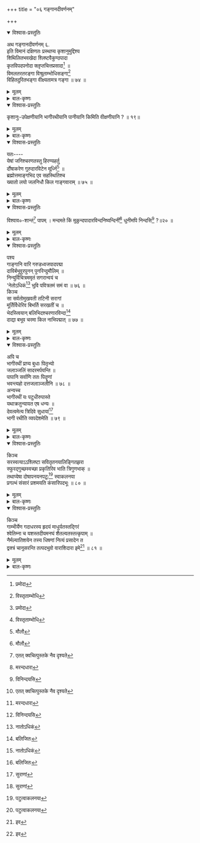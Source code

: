 +++
title = "०६ गङ्गानदीवर्णनम्"

+++

<details open><summary>विश्वास-प्रस्तुतिः</summary>

अथ गङ्गानदीवर्णनम् ६.   
इति विमानं दक्षिणतः प्रस्थाप्य कृशानुमुद्दिश्य   
शिथिलितभवखेदा श्लिष्टवैकुण्ठपादा   
कृतविपदपनोदा क्लृप्तचित्तप्रसादा[^83] ॥   
विमलतरतरङ्गा विश्रुताम्भोधिसङ्गा[^84]   
विहितदुरितभङ्गा वीक्ष्यतामत्र गङ्गा ॥ ७४ ॥

[^83]:
     प्रमोदा


[^84]:
     विस्तृताम्भोधि
</details>

<details><summary>मूलम्</summary>

अथ गङ्गानदीवर्णनम् ६.   
इति विमानं दक्षिणतः प्रस्थाप्य कृशानुमुद्दिश्य   
शिथिलितभवखेदा श्लिष्टवैकुण्ठपादा   
कृतविपदपनोदा क्लृप्तचित्तप्रसादा[^83] ॥   
विमलतरतरङ्गा विश्रुताम्भोधिसङ्गा[^84]   
विहितदुरितभङ्गा वीक्ष्यतामत्र गङ्गा ॥ ७४ ॥

[^83]:
     प्रमोदा


[^84]:
     विस्तृताम्भोधि
</details>

<details><summary>बाल-कृष्णः</summary>

इति विमानं दक्षिणतः दक्षिणस्यां दिशि, 'दक्षिणोत्तराभ्यामतसुच्' इत्यतसुच् । प्रस्थाप्य नीत्वा कृशानुमुद्दिश्य, आहेति शेषः ॥

शिथिलितेति । शिथिलितः विनाशितः भवस्य संसारस्य खेदः दुःखं यया तादृशी। श्लिष्टौ आलिङ्गितो आश्रिताविति यावत् । वैकुण्ठस्य विष्णोः पादौ यया तथाभूता । कृतः विपदा आपत्तीनाम् अपनोदो निवारणं यया तथाभूता । पुनश्च क्ऌप्तः रचितः चित्तस्य प्रसादः प्रसन्नता यया तादृशी। यस्या दर्शनमात्रेणैव मनः. सन्तोषो जायते इत्यर्थः । विमलतराः अतिशयेन निर्मलास्तरङ्गा वीचयो यस्याः सा तथाभूता । "भङ्गस्तरङ्ग ऊर्मिर्वा स्त्रियां वीचिरथोर्मिषु" इत्यमरः । विश्रुतः प्रसिद्धः अम्भोधेः समुद्ररूपस्य पत्युः सङ्गः सङ्गतिर्यस्याः सा । अत एव विहितः कृतः दुरितानां पापानां भङ्गः विनाशो यया तथाभूता च । अत्रास्मिन्स्थले गङ्गा भागीरथी नदी वीक्ष्यतां दृश्यतां, त्वयेति शेषः। मालिनी वृत्तम् । लक्षणमुक्तं प्राक् ( ३५ श्लोकटीकायाम् ) ॥ ७४ ॥

अथाह कृशानुः-उपेक्षणीयानीति ।
</details>

<details open><summary>विश्वास-प्रस्तुतिः</summary>

कृशानुः-उपेक्षणीयानि भागीरथीयानि पानीयानि किमिति वीक्षणीयानि ? ॥ १९॥
</details>

<details><summary>मूलम्</summary>

कृशानुः-उपेक्षणीयानि भागीरथीयानि पानीयानि किमिति वीक्षणीयानि ? ॥ १९॥
</details>

<details><summary>बाल-कृष्णः</summary>

उपेक्षितुं तिरस्कर्तुं योग्यानि उपेक्षणीयानि भागीरथीयानि गङ्गासम्बन्धीनि पानीयान्युदकानि किमिति कुतो हेतोः वीक्षणीयानि अवलोकनीयानि ? अत्रोपेक्षणीयानीत्यस्य 'उप समीपे ईक्षणीयानि दर्शनीयानि' इति श्लिष्टार्थो मुद्रितपुस्तके मधुरसुब्बाशास्त्रिविरचितटीकायामुपलभ्यते। परं च स न युक्तः । 'वीक्षणीयानि' इत्यग्रिमपदेनैव तदर्थलाभात् पुनरपि तथैवार्थकरणे श्लेषस्वरसाभावात् पुनरुक्तिदोषापत्तेश्च ॥ १९ ॥ वीक्षणीयत्वाभावमेव दर्शयति यतः येषामिति ।
</details>

<details open><summary>विश्वास-प्रस्तुतिः</summary>

यतः----   
येषां जनिश्चरणतस्तु हिरण्यहर्तु   
र्दोषाकरेण गुरुदारविटेन मूर्ध्नि[^85] ॥   
ब्रह्मोत्तमाङ्गभिद एव सहस्थितिश्च   
ख्यातो लयो जलनिधौ किल गाङ्गवाराम् ॥ ७५ ॥

[^85]:
    मौलौ
</details>

<details><summary>मूलम्</summary>

यतः----   
येषां जनिश्चरणतस्तु हिरण्यहर्तु   
र्दोषाकरेण गुरुदारविटेन मूर्ध्नि[^85] ॥   
ब्रह्मोत्तमाङ्गभिद एव सहस्थितिश्च   
ख्यातो लयो जलनिधौ किल गाङ्गवाराम् ॥ ७५ ॥

[^85]:
    मौलौ
</details>

<details><summary>बाल-कृष्णः</summary>

येषां गङ्गायाः इमानि गाङ्गानि तादृशानि च वारि उदकानि च तेषां, "आपः स्त्री भूम्नि वार्वारि" इत्यमरः। गङ्गोदकानामित्यर्थः । जनिरुत्पत्तिस्तु "जनिरुत्पत्तिरुद्भवः" इत्यमरः । हिरण्यहर्तुः सुवर्णचोरस्य चरणतः आचरणात् , जातेति शेषः । तथा ब्रह्मणः ब्राह्मणस्य उत्तमाङ्गं शिरः । "उत्तमाङ्गं शिरः शीर्ष" इत्यमरः । भिनत्ति छिनत्तीति उत्तमाङ्गभित् तस्य ब्रह्महन्तुरित्यर्थः । मूर्ध्नि मस्तके "मूर्धा ना मस्तकोऽस्त्रियाम्" इत्यमरः । गुरोरध्यापकस्य दाराणां भार्यायाः विटेन जारेण "भार्या जायाऽथ पुभूम्नि दाराः" इत्यमरः । "विटोऽद्रौ लवणे षिङ्गे (जारे) मूषिके खदिरेऽपि च" इति मेदिनी च । अत एव दोषाणाम् आकरेण उत्पत्तिस्थानेन सह स्थितिः वासश्च । तथा लीयते एकीभूयते अनेनेति लयः मैत्रीति यावत् । जलानां डलयोः सावर्ण्याज् जडानां मद्यपानेन मत्तानां निधौ समुदाये, ख्यातः प्रसिद्धः एव । किलेत्यैतिह्ये । अनेन भागीरथीजलानां पञ्चमहापातकवत्त्वं सूचितम्। तथा चाह मनुः-"ब्रह्महत्या सुरापानं स्तेयं गुर्वङ्गनागमः। महान्ति पातकान्याहुः संसर्गश्चापि तैः सह" इति । अयमर्थस्त्वापाततः । वास्तवस्तु येषां गाङ्गवारां जनिः प्रादुर्भावः, हिरण्यहर्तुर्हिरण्यकशिपुनामकदैत्यस्य हन्तुः । नामैकदेशेन नामग्रहणात् हिरण्यशब्देन हिरण्यकशिपुग्रहणम् । विष्णोरिति यावत् । चरणतः पादात्, ब्रह्मणः ब्रह्मदेवस्योत्तमाङ्गं पञ्चमशिरः तद्भिनत्ति छिनत्तीति तथाभूतस्य शिवस्येत्यर्थः । शिवेन हि ब्रह्मणः पञ्चमशिरश्छिन्नमिति पुराणप्रसिद्धिः । मूर्ध्नि, गुरुदार विटेन वृहस्पतिपत्नीविटेन दोषाकरश्चन्द्रः तेन सह स्थितिश्च ख्याता। जलनिधौ समुद्रे च लयः ख्यातः इति । एवं च विष्णुचरणोत्पत्त्या, शिवमस्तके चन्द्रेण सह स्थित्या च परमपावनत्वं गङ्गाजलानां सूचितमिति ज्ञेयम् । अत्र श्लेषमूलका व्याजस्तुतिर्ज्ञेया । मुखनिन्दायाः स्तुतौ पर्यवसानात् । तदुक्तम्- "व्याजस्तुतिर्मुखे निन्दा स्तुतिर्वा रूढिरन्यथा" इति । अतः परं पूर्वकथितवृत्तानां नामलक्षणं नैवोच्यते ॥ ७५॥

एवं कृशानूक्तं निन्दनमसहमान आह विश्वावसुः-शान्तमिति ।
</details>

<details open><summary>विश्वास-प्रस्तुतिः</summary>

विश्वाव०-शान्तं[^86] पापम् । मन्दमते किं मुकुन्दपादारविन्दनिष्यन्दिनीं[^87] धुनीमपि निन्दसि[^88] ?॥२० ॥

[^86]:
     एतत् क्वचित्पुस्तके नैव दृश्यते


[^87]:
     मरन्दधारा


[^88]:
     विनिन्दयसि
</details>

<details><summary>मूलम्</summary>

विश्वाव०-शान्तं[^86] पापम् । मन्दमते किं मुकुन्दपादारविन्दनिष्यन्दिनीं[^87] धुनीमपि निन्दसि[^88] ?॥२० ॥

[^86]:
     एतत् क्वचित्पुस्तके नैव दृश्यते


[^87]:
     मरन्दधारा


[^88]:
     विनिन्दयसि
</details>

<details><summary>बाल-कृष्णः</summary>

शान्तं पापं पापवचनं नोच्चारणीयमित्यर्थः । हे मन्दमते मन्दबुद्धे, मुकुन्दस्य श्रीकृष्णस्य पादारविन्दचरणकमलान् निष्यन्दिनीं प्रस्रवन्तीं, अनेन तस्याः परमपावित्र्यं सूचितम् । धुनीं गङ्गानदीमपि किं कस्माद्धेतोः निन्दसि?॥ २० ॥
</details>

<details open><summary>विश्वास-प्रस्तुतिः</summary>

पश्य   
गाङ्गानि वारि गरुडध्वजपादपद्मा   
दाविर्बभूवुरपुनन् पुनरिन्दुमौलिम् ॥   
 निन्युर्विचित्रममृतं सगरान्वयं च   
'नेतोऽधिकं[^89] भुवि पवित्रतमं समं वा ॥ ७६ ॥   
किञ्च   
सा सर्वतोमुखवती तटिनी सरागां   
मूर्तिर्विधेरिव बिभर्ति सरखतीं च ॥   
भेदस्त्वियान् बलिभिदश्चरणारविन्दा[^90]   
दाद्या बभूव चरमा किल नाभिपद्मात् ॥ ७७ ॥

[^89]:
     नातोऽधिकं


[^90]:
     बलिजितः
</details>

<details><summary>मूलम्</summary>

पश्य   
गाङ्गानि वारि गरुडध्वजपादपद्मा   
दाविर्बभूवुरपुनन् पुनरिन्दुमौलिम् ॥   
 निन्युर्विचित्रममृतं सगरान्वयं च   
'नेतोऽधिकं[^89] भुवि पवित्रतमं समं वा ॥ ७६ ॥   
किञ्च   
सा सर्वतोमुखवती तटिनी सरागां   
मूर्तिर्विधेरिव बिभर्ति सरखतीं च ॥   
भेदस्त्वियान् बलिभिदश्चरणारविन्दा[^90]   
दाद्या बभूव चरमा किल नाभिपद्मात् ॥ ७७ ॥

[^89]:
     नातोऽधिकं


[^90]:
     बलिजितः
</details>

<details><summary>बाल-कृष्णः</summary>

निन्दानहत्वमेव प्रतिपादयति-गाङ्गानीति । गाङ्गानि गङ्गासम्बन्धीनि वारि जलानि, रेफान्तोऽयं वाशब्दः । गरुडः ध्वजे यस्य तस्य विष्णोरित्यर्थः । पादपद्माचरणकमलात्, आविर्बभूवुः प्रकटीबभूवुः । नैतावदेव, अपि तु इन्दुश्चन्द्रः “चन्द्रमाश्चन्द्र इन्दुः कुमुदबान्धवः" इत्यमरः । मौलौ मस्तके यस्य तं शङ्करमित्यर्थः । अपुनन् पवित्रीचक्रुः । कालकूटदाहं शमयामासुरित्यर्थः । 'पूज् पवने' इत्यस्माद् धातोर्लङ् प्रथमपुरुषबहुवचनम् । अपि च विचित्रं कपिलमहामुनिशापाद् अधोगतिरूपविचित्रदशापन्नं, सगरस्य राज्ञोन्वथं वंशं च "सन्ततिर्गोत्र-जनन-कुलान्यभिजनान्वयौ । वंशोऽन्ववायः" इत्यमरः । अमृतं मोक्षं निन्युः प्रापयामासुः । तस्माद् उपर्युक्तप्रभावात् , इतः गङ्गाजलेभ्योऽधिकं, इत इत्यत्र सार्वविभक्तिकस्तसिः। भुवि पवि. त्रतममतिशयपवित्रं वाथवा समं तुल्यमपि न । अस्तीति शेषः । अपि तु अन्यानि सर्वाण्यपि तीर्थानि न्यूनान्येवेति भावः ॥ ७६ ॥

किञ्च-सेति । सर्वतोमुखवती प्रशस्तजलयुक्ता, प्राशस्त्ये मतुप् । “पुष्कर सर्वतोमुखम्" इत्यमरः । यद्वा सर्वतः खर्ग-पाताल-भूलोकेषु मुखानि प्रवाहरूपेण प्रसरणानि यस्याः सा तथाभूता "मुखं निःसारणे के प्रारम्भोपाययोरपि" इति मेदिनी । पक्षे सर्वतश्चतुःपार्थेषु मुखानि यस्याः सा तथाभूता च ।सा प्रसिद्धा तटिनी नदी भागीरथीत्यर्थः । “तटिनी ह्रादिनी धुनी" इत्यमरः। विधेः ब्रह्मणः मूर्तिदेह इव रागेण रक्तिम्ना अनुरागेण च । "रागोऽनुरागे लाक्षादौ मात्सर्यालोकयोरपि” इति वैजयन्ती । सहिता युक्ता तां सरस्वतीं नाम नदी, वाणीं च "ब्राह्मी तु भारती भाषा गीर्वाग्वाणी सरखती" "चन्द्रभागा सरखती" इत्युभयत्राप्यमरः । बिभर्ति धारयति। उभयोर्भेदमाह-भेद इति। उभयोर्भागीरथीब्रह्ममूर्त्योः आद्या प्रथमा भागीरथी, बलिं भिनत्तीति बलिभिद्विष्णुस्तस्य "सत्सू"-इत्यादिना क्विप् । चरणारविन्दाच् चरणकमलाद् बभूव उत्पन्ना। चरमा अन्त्या ब्रह्ममूर्तिरित्यर्थः । नाभिपद्मान्नाभिकमलाद् बभूव । इयानेव तु भेदः । किलेति निश्चये । उपमालङ्कारः ॥ ७७ ॥
</details>

<details open><summary>विश्वास-प्रस्तुतिः</summary>

अपि च   
भागीरथीं प्राप्य बुधाः पितृभ्यो   
जलाञ्जलिं सादरमर्पयन्ति ॥   
पापानि सर्वाणि ततः पितॄणां   
भवन्त्यहो दत्तजलाञ्जलीनि ॥ ७८ ॥   
अन्यच्च   
भागीरथीं यः पटुधीरुपास्ते   
यथाक्रतुन्यायत एष धन्यः ॥   
देवत्वमेत्य त्रिदिवे सुधायां[^91]   
भागी रथीति व्यपदेशमेति ॥ ७९ ॥

[^91]:
    सुराणां
</details>

<details><summary>मूलम्</summary>

अपि च   
भागीरथीं प्राप्य बुधाः पितृभ्यो   
जलाञ्जलिं सादरमर्पयन्ति ॥   
पापानि सर्वाणि ततः पितॄणां   
भवन्त्यहो दत्तजलाञ्जलीनि ॥ ७८ ॥   
अन्यच्च   
भागीरथीं यः पटुधीरुपास्ते   
यथाक्रतुन्यायत एष धन्यः ॥   
देवत्वमेत्य त्रिदिवे सुधायां[^91]   
भागी रथीति व्यपदेशमेति ॥ ७९ ॥

[^91]:
    सुराणां
</details>

<details><summary>बाल-कृष्णः</summary>

नैतावदेव, अन्यदपि तन्महित्वं शृण्वित्याह-अपि चेति-भागीरथीमिति। बुधाः पण्डिताः शास्त्रतस्तन्माहात्म्याभिज्ञा इत्यर्थः । भागीरथीं प्राप्य गत्वा, पितृभ्यः जलाञ्जलिमुदकाञ्जलिम् आदरेण पूज्यभावेन सहितं यथा स्यात्तथा अर्पयन्ति ददति । एवं कृते किं भवति तदाह-तत इति । ततः उदकाञ्जलिसमर्पणात् , पितॄणां सर्वाणि पापानि दुरितानि, दत्तः समर्पितः जलाञ्जलिरुदकाञ्जलिः 'अद्यप्रभृति पितृणामस्माकं च न कोऽपि सम्बन्धः' इत्युक्त्वा जलनिक्षेपो यैस्तथाभूतानि भवन्ति । अर्थाद् अञ्जलिसर्पणक्षण एव पितॄणां सर्वाणि पापानि नश्यन्तीति भावः । अहो इति विस्मये ॥ ७८ ॥ अन्यदप्याह-भागीरथीमिति । यः पट्वी कुशला धीबुद्धिर्यस्य सः "स्त्रियाः पुंवद्भाषितपुंस्कादनूड्-" इत्यादिना पटुशब्दस्य पुंवद्भावः। भागीरथीं गङ्गाम् उपास्ते सेवते भजते इति यावत् । उपपूर्वकस्य 'आस उपवेशने' इत्यादादिकस्य लटि रूपम् । अत एव धन्यः पुण्यवान् “सुकृती पुण्यवान् धन्यः" इत्यमरः । एषः भागीरथ्युपासकः । यथाक्रतुन्यायतः यथा यादृशः क्रतुः सङ्कल्पो यस्य स यथाक्रतुः तस्य न्यायः सङ्कल्पानुसारेण परत्र फलप्राप्तिरूपः 'यथाक्रतुरस्मिल्लोके पुरुषो भवति तथेतः प्रेत्य भवति' इति छान्दोग्ये प्रसिद्धः तेन देवत्वं देवरूपमेत्य प्राप्य, त्रिदिवे स्वर्गे, सुधायाम् अमृतमध्ये इत्यर्थः । भागी भागवान् , रथी रथयुक्तः विमानयुक्त इति यावत् । इत्येवंरूपं व्यपदेशं व्यवहारम् एति प्राप्नोति । अर्थाद् भागीरथीं संसेव्य स्वर्गे लोके देवस्वरूपं सम्पाद्य विमानेन सञ्चरतीति ज्ञेयम् ॥ ७९ ॥ 
</details>

<details open><summary>विश्वास-प्रस्तुतिः</summary>

किञ्च   
सरस्वत्याऽऽश्लिष्टा सवितृतनयालिङ्गितझरा   
स्फुरद्गुच्छस्वच्छा प्रकृतिरिव भाति त्रिगुणभाक् ॥   
तथाप्येषा दोषापनयनपटुः[^92] स्वाकलनया   
प्रगल्भं संसारं प्रशमयति कंसारिपदभूः ॥ ८० ॥ 

[^92]:
     पटुत्वाकलनया
</details>

<details><summary>मूलम्</summary>

किञ्च   
सरस्वत्याऽऽश्लिष्टा सवितृतनयालिङ्गितझरा   
स्फुरद्गुच्छस्वच्छा प्रकृतिरिव भाति त्रिगुणभाक् ॥   
तथाप्येषा दोषापनयनपटुः[^92] स्वाकलनया   
प्रगल्भं संसारं प्रशमयति कंसारिपदभूः ॥ ८० ॥ 

[^92]:
     पटुत्वाकलनया


</details>


<details><summary>बाल-कृष्णः</summary>

सरस्वत्येति । किञ्च कंसारेः श्रीविष्णोः पदाच्चरणाद्भवति उत्पद्यते इति कंसारिपदभूः श्रीकृष्णचरणकमलोत्पन्ना भागीरथीत्यर्थः । सरस्वत्या रक्तया नद्या

आश्लिष्टा आलिङ्गिता कृतसङ्गमेति यावत् । तथा सवितृतनया सूर्यकन्या यमुनाभिधा नीलवर्णा नदी तया आलिङ्गितः सङ्गतः झरः प्रवाहो यस्याः सा तथाभूता । यमुनाप्रवाहसङ्गमित्यर्थः । स्वतस्तु स्फुरन् प्रफुल्लितः यः गुच्छः पुष्पस्तबकः स इव स्वच्छा शुभ्रवर्णा एषा पुरोदृश्यमाना गङ्गा, त्रीन् गुणान् सत्त्वरजस्तमोरूपान्, पक्षे शुक्ल-रक्त-कृष्णवर्णान् भजतीति तथाभूता । प्रकृतिरिव प्रपञ्चोत्पादिका मायेव भाति केवलम् उपरितनरूपेण दृश्यते । भगवन्मायाया हि "अजामेकां लोहित-शुक्लकृष्णां" इत्यादिश्रुत्या "दैवी ह्येषा गुणमयी मम माया दुरत्यया" इति भगवद्गीतया च त्रिगुणत्वं प्रतिपादितम् । अन्ततस्तु न तथा, कुतः तदाह-तथापीति। यद्यपि त्रिगुणात्मिकेव भाति, तथापि दोषाणां प्रापञ्चिकदुःखानाम् अपनयने निवारणे पटुः समर्था । पटुशब्दात् “वोतो गुणवचनात्" इति विकल्पाड् डीषभावः । एषा भागीरथी स्वस्याः आकलनया सेवया, प्रगल्भं प्रौढं विस्तृतमिति यावत् । संसारं जन्म-जरा मरणादिरूपं प्रशमयति विनाशयति । प्रकृतिस्तु संसारं जनयतीति भावः । तस्मादतुलमाहात्म्यवतीयमित्यर्थः ॥ ८० ॥

किञ्च इयं तावत्सर्वचेष्टितैः श्रीविष्णुमेवानुसरतीत्याह-गाम्भीर्येणेति ।

</details>


<details open><summary>विश्वास-प्रस्तुतिः</summary>

किञ्च   
गाम्भीर्येण गदाधरस्य हृदयं माधुर्यतस्तद्गिरं   
श्वेतिम्ना च यशस्तदीयमनघं शैतल्यतस्तत्कृपाम् ॥   
नैर्मल्यातिशयेन तस्य धिषणां नित्यं प्रसादेन त   
द्वक्त्रं चानुसरन्ति तत्पदभुवो वाराशिदारा इमे[^93] ॥ ८१ ॥

[^93]:
     इव
</details>

<details><summary>मूलम्</summary>

किञ्च   
गाम्भीर्येण गदाधरस्य हृदयं माधुर्यतस्तद्गिरं   
श्वेतिम्ना च यशस्तदीयमनघं शैतल्यतस्तत्कृपाम् ॥   
नैर्मल्यातिशयेन तस्य धिषणां नित्यं प्रसादेन त   
द्वक्त्रं चानुसरन्ति तत्पदभुवो वाराशिदारा इमे[^93] ॥ ८१ ॥

[^93]:
     इव
</details>

<details><summary>बाल-कृष्णः</summary>

तस्य गदाधरस्य श्रीविष्णोरिति यावत् । पदाच्चरणाद् भवन्ति उत्पद्यन्ते इति तत्पदभुवः । सर्वनाम्नः प्रकृतपरामर्शकत्वात् तच्छब्दस्य गदाधरपदेन सम्बन्धः । इमे पुरोवर्तिनः वारां जलानां राशिः समुदायः समुद्रस्तस्य दाराः पत्नी गङ्गेत्यर्थः । दारशब्दस्य पुंसि नित्यं बहुवचनत्वात् । “भार्या जायाथ पुम्भूग्नि दाराः स्यात्तु कुटुम्बिनी" इत्यमरः । वाराशिरित्यत्र 'वार राशिः' इति स्थिते "रो रि" इति रेफस्य लोपः । गम्भीरस्य निम्नस्य भावः गाम्भीर्यम् अगाधत्वमिति यावत् । “निम्नं गभीरं गम्भीरं" इत्यमरः । तेन गदाधरस्य विष्णोः हृदयमन्तःकरणं, इत आरभ्य 'गिरम्' 'यशः' इत्यादिसर्वपदानां 'अनुसरति' इत्यनेनान्वयः । माधुर्यतः स्वादुतया, तृतीयार्थे तसिः । तस्य विष्णोः गिरं वाणीं, श्वेतस्य शुक्लस्य भावः श्वेतिमा शुक्लत्वेनेत्यर्थः । “वर्ण-दृढादिभ्यः-" इति भावार्थे इमनिच् । तदीयं श्रीविष्णुसम्बन्धि अनघं निर्मलं, यशः कीर्ति, शैतल्यतः शीतलत्वेन, 'गुणवचनब्राह्मणादिभ्यः-' इति ध्य प्रत्ययः । तस्य कृपां, नैर्मल्यस्य निर्मलत्वस्य अतिशयेनोत्कर्षेण तस्य विष्णोः धिषणां बुद्धिं "बुद्धिर्मनीषा धिषणा" इत्यमरः । नित्यं प्रसादेन प्रसन्नतया. तस्य भगवतो वक्त्रं मुखं च अनुसरन्ति अनुकुर्वन्ति । एवं च पूर्वोक्तसकलोदात्तगुणविशिष्टत्वाद्भगवती भागीरथी दोषशल्यमपि नार्हति, किन्तु सन्ततप्रशंसामेवार्हतीति सूचितमिति भावः ॥ ८१॥  

 एवं भागीरथीं स्तुत्वा तन्निवासस्थानभूतां काशीं वर्णयितुमाह-इतीति ।
</details>



